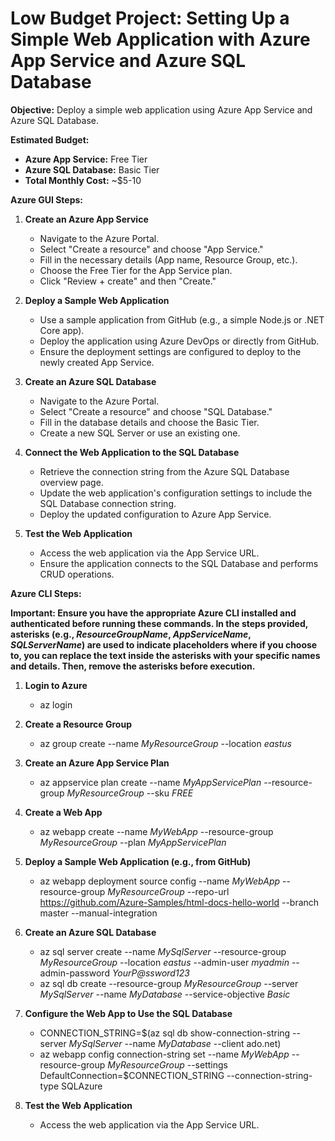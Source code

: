 # Low Budget Project: Setting Up a Simple Web Application with Azure App Service and Azure SQL Database

**Objective:** Deploy a simple web application using Azure App Service and Azure SQL Database.

**Estimated Budget:**
- **Azure App Service:** Free Tier
- **Azure SQL Database:** Basic Tier
- **Total Monthly Cost:** ~$5-10

**Azure GUI Steps:**

1. **Create an Azure App Service**
   - Navigate to the Azure Portal.
   - Select "Create a resource" and choose "App Service."
   - Fill in the necessary details (App name, Resource Group, etc.).
   - Choose the Free Tier for the App Service plan.
   - Click "Review + create" and then "Create."
  
2. **Deploy a Sample Web Application**
   - Use a sample application from GitHub (e.g., a simple Node.js or .NET Core app).
   - Deploy the application using Azure DevOps or directly from GitHub.
   - Ensure the deployment settings are configured to deploy to the newly created App Service.

3. **Create an Azure SQL Database**
   - Navigate to the Azure Portal.
   - Select "Create a resource" and choose "SQL Database."
   - Fill in the database details and choose the Basic Tier.
   - Create a new SQL Server or use an existing one.

4. **Connect the Web Application to the SQL Database**
   - Retrieve the connection string from the Azure SQL Database overview page.
   - Update the web application's configuration settings to include the SQL Database connection string.
   - Deploy the updated configuration to Azure App Service.

5. **Test the Web Application**
   - Access the web application via the App Service URL.
   - Ensure the application connects to the SQL Database and performs CRUD operations.

**Azure CLI Steps:**

**Important: Ensure you have the appropriate Azure CLI installed and authenticated before running these commands. In the steps provided, 
asterisks (e.g., *ResourceGroupName*, *AppServiceName*, *SQLServerName*) are used to indicate placeholders where if you choose to, you can 
replace the text inside the asterisks with your specific names and details. Then, remove the asterisks before execution.**

1. **Login to Azure**
   - az login

2. **Create a Resource Group**
   - az group create --name *MyResourceGroup* --location *eastus*
   
3. **Create an Azure App Service Plan**
   - az appservice plan create --name *MyAppServicePlan* --resource-group *MyResourceGroup* --sku *FREE*

4. **Create a Web App**
   - az webapp create --name *MyWebApp* --resource-group *MyResourceGroup* --plan *MyAppServicePlan*
  
5. **Deploy a Sample Web Application (e.g., from GitHub)**
   - az webapp deployment source config --name *MyWebApp* --resource-group *MyResourceGroup* --repo-url https://github.com/Azure-Samples/html-docs-hello-world --branch master --manual-integration

6. **Create an Azure SQL Database**
   - az sql server create --name *MySqlServer* --resource-group *MyResourceGroup* --location *eastus* --admin-user *myadmin* --admin-password *YourP@ssword123*
   - az sql db create --resource-group *MyResourceGroup* --server *MySqlServer* --name *MyDatabase* --service-objective *Basic*

7. **Configure the Web App to Use the SQL Database**
    - CONNECTION_STRING=$(az sql db show-connection-string --server *MySqlServer* --name *MyDatabase* --client ado.net)
    - az webapp config connection-string set --name *MyWebApp* --resource-group *MyResourceGroup* --settings DefaultConnection=$CONNECTION_STRING --connection-string-type SQLAzure

8. **Test the Web Application**
    - Access the web application via the App Service URL.



